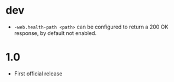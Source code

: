dev
===
* `-web.health-path <path>` can be configured to return a 200 OK response, by default not enabled.

1.0
===
* First official release
